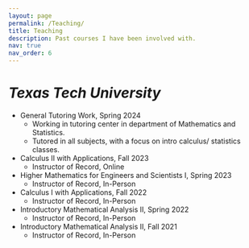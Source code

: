 ```yaml
---
layout: page
permalink: /Teaching/
title: Teaching
description: Past courses I have been involved with.
nav: true
nav_order: 6
---
```


# ***Texas Tech University***

- General Tutoring Work, Spring 2024
	- Working in tutoring center in department of Mathematics and Statistics.
	- Tutored in all subjects, with a focus on intro calculus/ statistics classes.
- Calculus II with Applications, Fall 2023
	- Instructor of Record, Online
- Higher Mathematics for Engineers and Scientists I, Spring 2023
	- Instructor of Record, In-Person
- Calculus I with Applications, Fall 2022
	- Instructor of Record, In-Person
- Introductory Mathematical Analysis II, Spring 2022
	- Instructor of Record, In-Person
- Introductory Mathematical Analysis II, Fall 2021
	- Instructor of Record, In-Person

